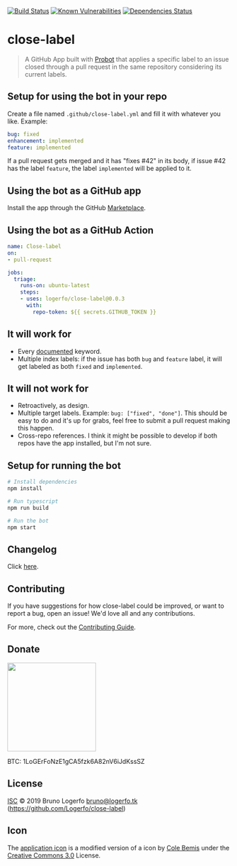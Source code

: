 [![Build Status](https://travis-ci.org/Logerfo/close-label.svg?branch=master)](https://travis-ci.org/Logerfo/close-label)
[![Known Vulnerabilities](https://snyk.io/test/github/logerfo/close-label/badge.svg)](https://snyk.io/test/github/logerfo/close-label)
[![Dependencies Status](https://david-dm.org/logerfo/close-label/dev-status.svg)](https://david-dm.org/logerfo/close-label?type=dev)

# close-label

> A GitHub App built with [Probot](https://github.com/probot/probot) that applies a specific label to an issue closed through a pull request in the same repository considering its current labels.

## Setup for using the bot in your repo
Create a file named `.github/close-label.yml` and fill it with whatever you like. Example:
```yml
bug: fixed
enhancement: implemented
feature: implemented
```
If a pull request gets merged and it has "fixes #42" in its body, if issue #42 has the label `feature`, the label `implemented` will be applied to it.

## Using the bot as a GitHub app
Install the app through the GitHub [Marketplace](https://github.com/marketplace/close-label).

## Using the bot as a GitHub Action
```yml
name: Close-label
on:
- pull-request

jobs:
  triage:
    runs-on: ubuntu-latest
    steps:
    - uses: logerfo/close-label@0.0.3
      with:
        repo-token: ${{ secrets.GITHUB_TOKEN }}
```

## It will work for
- Every [documented](https://help.github.com/en/articles/closing-issues-using-keywords) keyword.
- Multiple index labels: if the issue has both `bug` and `feature` label, it will get labeled as both `fixed` and `implemented`.

## It will not work for
- Retroactively, as design.
- Multiple target labels. Example: `bug: ["fixed", "done"]`. This should be easy to do and it's up for grabs, feel free to submit a pull request making this happen.
- Cross-repo references. I think it might be possible to develop if both repos have the app installed, but I'm not sure.

## Setup for running the bot

```sh
# Install dependencies
npm install

# Run typescript
npm run build

# Run the bot
npm start
```

## Changelog
Click [here](CHANGELOG.md).

## Contributing

If you have suggestions for how close-label could be improved, or want to report a bug, open an issue! We'd love all and any contributions.

For more, check out the [Contributing Guide](CONTRIBUTING.md).

## Donate

<img src="https://i.imgur.com/ndlBtuX.png" width="200">

BTC: 1LoGErFoNzE1gCA5fzk6A82nV6iJdKssSZ

## License

[ISC](LICENSE) © 2019 Bruno Logerfo <bruno@logerfo.tk> (https://github.com/Logerfo/close-label)

## Icon
The [application icon](icon.png) is a modified version of a icon by [Cole Bemis](https://www.iconfinder.com/icons/3324935/branch_git_icon) under the [Creative Commons 3.0](https://creativecommons.org/licenses/by/3.0/) License.
